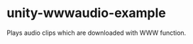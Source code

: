 unity-wwwaudio-example
======================

Plays audio clips which are downloaded with WWW function.